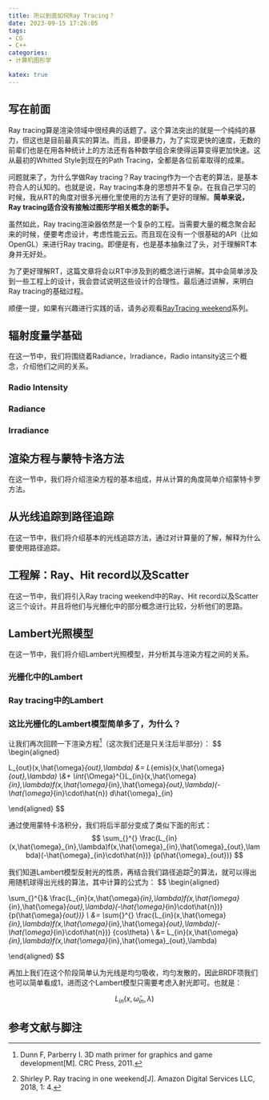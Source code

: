 ```yaml
---
title: 所以到底如何Ray Tracing？
date: 2023-09-15 17:26:05
tags:
- CG
- C++
categories:
- 计算机图形学

katex: true
---
```


## 写在前面

Ray tracing算是渲染领域中很经典的话题了。这个算法突出的就是一个纯纯的暴力，但这也是目前最真实的算法。而且，即便暴力，为了实现更快的速度，无数的前辈们也是在用各种统计上的方法还有各种数学组合来使得运算变得更加快速。这从最初的Whitted Style到现在的Path Tracing，全都是各位前辈取得的成果。

问题就来了，为什么学做Ray tracing？Ray tracing作为一个古老的算法，是基本符合人的认知的。也就是说，Ray tracing本身的思想并不复杂。在我自己学习的时候，我从RT的角度对很多光栅化里使用的方法有了更好的理解。**简单来说，Ray tracing适合没有接触过图形学相关概念的新手。**

虽然如此，Ray tracing渲染器依然是一个复杂的工程。当需要大量的概念聚合起来的时候，便要考虑设计，考虑性能云云。而且现在没有一个很基础的API（比如OpenGL）来进行Ray tracing。即便是有，也是基本抽象过了头，对于理解RT本身并无好处。

为了更好理解RT，这篇文章将会以RT中涉及到的概念进行讲解。其中会简单涉及到一些工程上的设计，我会尝试说明这些设计的合理性。最后通过讲解，来明白Ray tracing的基础过程。

顺便一提，如果有兴趣进行实践的话，请务必观看[RayTracing weekend](https://raytracing.github.io/)系列。

<!-- toc -->

## 辐射度量学基础

在这一节中，我们将围绕着Radiance，Irradiance，Radio intansity这三个概念，介绍他们之间的关系。

### Radio Intensity

### Radiance

### Irradiance

## 渲染方程与蒙特卡洛方法

在这一节中，我们将介绍渲染方程的基本组成，并从计算的角度简单介绍蒙特卡罗方法。

## 从光线追踪到路径追踪

在这一节中，我们将介绍基本的光线追踪方法，通过对计算量的了解，解释为什么要使用路径追踪。

## 工程解：Ray、Hit record以及Scatter

在这一节中，我们将引入Ray tracing weekend中的Ray、Hit record以及Scatter这三个设计。并且将他们与光栅化中的部分概念进行比较，分析他们的思路。

## Lambert光照模型

在这一节中，我们将介绍Lambert光照模型，并分析其与渲染方程之间的关系。

### 光栅化中的Lambert

### Ray tracing中的Lambert

### 这比光栅化的Lambert模型简单多了，为什么？

让我们再次回顾一下渲染方程[^1]（这次我们还是只关注后半部分）：
$$
\begin{aligned}

L_{out}(x,\hat{\omega}_{out},\lambda) &= L_{emis}(x,\hat{\omega}_{out},\lambda) \\&+ \int_{\Omega}^{}L_{in}(x,\hat{\omega}_{in},\lambda)f(x,\hat{\omega}_{in},\hat{\omega}_{out},\lambda)(-\hat{\omega}_{in}\cdot\hat{n}) d\hat{\omega}_{in}

\end{aligned}
$$

通过使用蒙特卡洛积分，我们将后半部分变成了类似下面的形式：
$$
\sum_{}^{}
\frac{L_{in}(x,\hat{\omega}_{in},\lambda)f(x,\hat{\omega}_{in},\hat{\omega}_{out},\lambda)(-\hat{\omega}_{in}\cdot\hat{n})}
{p(\hat{\omega}_{out})}
$$

我们知道Lambert模型反射光的性质，再结合我们路径追踪[^2]的算法，就可以得出用随机球得出光线的算法，其中计算的公式为：
$$
\begin{aligned}

\sum_{}^{}&
\frac{L_{in}(x,\hat{\omega}_{in},\lambda)f(x,\hat{\omega}_{in},\hat{\omega}_{out},\lambda)(-\hat{\omega}_{in}\cdot\hat{n})}
{p(\hat{\omega}_{out})}  \\
&= \sum_{}^{}
\frac{L_{in}(x,\hat{\omega}_{in},\lambda)f(x,\hat{\omega}_{in},\hat{\omega}_{out},\lambda)(-\hat{\omega}_{in}\cdot\hat{n})}
{cos\theta}  \\
&= L_{in}(x,\hat{\omega}_{in},\lambda)f(x,\hat{\omega}_{in},\hat{\omega}_{out},\lambda)

\end{aligned}
$$

再加上我们在这个阶段简单认为光线是均匀吸收，均匀发散的，因此BRDF项我们也可以简单看成1，进而这个Lambert模型只需要考虑入射光即可。也就是：

$$
L_{in}(x,\hat{\omega}_{in},\lambda)
$$

## 参考文献与脚注

[^1]: Dunn F, Parberry I. 3D math primer for graphics and game development[M]. CRC Press, 2011.
[^2]: Shirley P. Ray tracing in one weekend[J]. Amazon Digital Services LLC, 2018, 1: 4.
